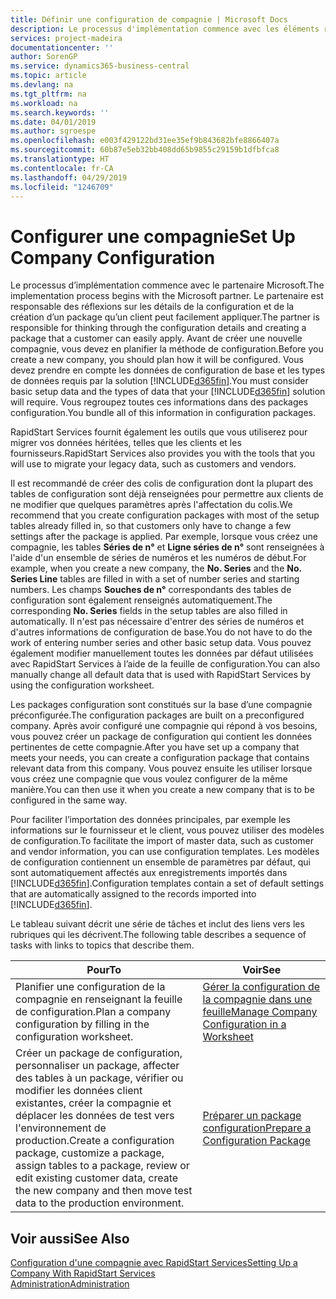 ```yaml
---
title: Définir une configuration de compagnie | Microsoft Docs
description: Le processus d'implémentation commence avec les éléments requis par la solution Business Central. Vous regroupez toutes ces informations dans des colis de configuration.
services: project-madeira
documentationcenter: ''
author: SorenGP
ms.service: dynamics365-business-central
ms.topic: article
ms.devlang: na
ms.tgt_pltfrm: na
ms.workload: na
ms.search.keywords: ''
ms.date: 04/01/2019
ms.author: sgroespe
ms.openlocfilehash: e003f429122bd31ee35ef9b843682bfe8866407a
ms.sourcegitcommit: 60b87e5eb32bb408dd65b9855c29159b1dfbfca8
ms.translationtype: HT
ms.contentlocale: fr-CA
ms.lasthandoff: 04/29/2019
ms.locfileid: "1246709"
---
```

# <a name="set-up-company-configuration"></a><span data-ttu-id="a5ea9-104">Configurer une compagnie</span><span class="sxs-lookup"><span data-stu-id="a5ea9-104">Set Up Company Configuration</span></span>
<span data-ttu-id="a5ea9-105">Le processus d’implémentation commence avec le partenaire Microsoft.</span><span class="sxs-lookup"><span data-stu-id="a5ea9-105">The implementation process begins with the Microsoft partner.</span></span> <span data-ttu-id="a5ea9-106">Le partenaire est responsable des réflexions sur les détails de la configuration et de la création d’un package qu’un client peut facilement appliquer.</span><span class="sxs-lookup"><span data-stu-id="a5ea9-106">The partner is responsible for thinking through the configuration details and creating a package that a customer can easily apply.</span></span> <span data-ttu-id="a5ea9-107">Avant de créer une nouvelle compagnie, vous devez en planifier la méthode de configuration.</span><span class="sxs-lookup"><span data-stu-id="a5ea9-107">Before you create a new company, you should plan how it will be configured.</span></span> <span data-ttu-id="a5ea9-108">Vous devez prendre en compte les données de configuration de base et les types de données requis par la solution [!INCLUDE[d365fin](includes/d365fin_md.md)].</span><span class="sxs-lookup"><span data-stu-id="a5ea9-108">You must consider basic setup data and the types of data that your [!INCLUDE[d365fin](includes/d365fin_md.md)] solution will require.</span></span> <span data-ttu-id="a5ea9-109">Vous regroupez toutes ces informations dans des packages configuration.</span><span class="sxs-lookup"><span data-stu-id="a5ea9-109">You bundle all of this information in configuration packages.</span></span>

<span data-ttu-id="a5ea9-110">RapidStart Services fournit également les outils que vous utiliserez pour migrer vos données héritées, telles que les clients et les fournisseurs.</span><span class="sxs-lookup"><span data-stu-id="a5ea9-110">RapidStart Services also provides you with the tools that you will use to migrate your legacy data, such as customers and vendors.</span></span>  

<span data-ttu-id="a5ea9-111">Il est recommandé de créer des colis de configuration dont la plupart des tables de configuration sont déjà renseignées pour permettre aux clients de ne modifier que quelques paramètres après l'affectation du colis.</span><span class="sxs-lookup"><span data-stu-id="a5ea9-111">We recommend that you create configuration packages with most of the setup tables already filled in, so that customers only have to change a few settings after the package is applied.</span></span> <span data-ttu-id="a5ea9-112">Par exemple, lorsque vous créez une compagnie, les tables **Séries de n°** et **Ligne séries de n°** sont renseignées à l'aide d'un ensemble de séries de numéros et les numéros de début.</span><span class="sxs-lookup"><span data-stu-id="a5ea9-112">For example, when you create a new company, the **No. Series** and the **No. Series Line** tables are filled in with a set of number series and starting numbers.</span></span> <span data-ttu-id="a5ea9-113">Les champs **Souches de n°** correspondants des tables de configuration sont également renseignés automatiquement.</span><span class="sxs-lookup"><span data-stu-id="a5ea9-113">The corresponding **No. Series** fields in the setup tables are also filled in automatically.</span></span> <span data-ttu-id="a5ea9-114">Il n'est pas nécessaire d'entrer des séries de numéros et d'autres informations de configuration de base.</span><span class="sxs-lookup"><span data-stu-id="a5ea9-114">You do not have to do the work of entering number series and other basic setup data.</span></span> <span data-ttu-id="a5ea9-115">Vous pouvez également modifier manuellement toutes les données par défaut utilisées avec RapidStart Services à l’aide de la feuille de configuration.</span><span class="sxs-lookup"><span data-stu-id="a5ea9-115">You can also manually change all default data that is used with RapidStart Services by using the configuration worksheet.</span></span>  

<span data-ttu-id="a5ea9-116">Les packages configuration sont constitués sur la base d’une compagnie préconfigurée.</span><span class="sxs-lookup"><span data-stu-id="a5ea9-116">The configuration packages are built on a preconfigured company.</span></span> <span data-ttu-id="a5ea9-117">Après avoir configuré une compagnie qui répond à vos besoins, vous pouvez créer un package de configuration qui contient les données pertinentes de cette compagnie.</span><span class="sxs-lookup"><span data-stu-id="a5ea9-117">After you have set up a company that meets your needs, you can create a configuration package that contains relevant data from this company.</span></span> <span data-ttu-id="a5ea9-118">Vous pouvez ensuite les utiliser lorsque vous créez une compagnie que vous voulez configurer de la même manière.</span><span class="sxs-lookup"><span data-stu-id="a5ea9-118">You can then use it when you create a new company that is to be configured in the same way.</span></span>  

<span data-ttu-id="a5ea9-119">Pour faciliter l’importation des données principales, par exemple les informations sur le fournisseur et le client, vous pouvez utiliser des modèles de configuration.</span><span class="sxs-lookup"><span data-stu-id="a5ea9-119">To facilitate the import of master data, such as customer and vendor information, you can use configuration templates.</span></span> <span data-ttu-id="a5ea9-120">Les modèles de configuration contiennent un ensemble de paramètres par défaut, qui sont automatiquement affectés aux enregistrements importés dans [!INCLUDE[d365fin](includes/d365fin_md.md)].</span><span class="sxs-lookup"><span data-stu-id="a5ea9-120">Configuration templates contain a set of default settings that are automatically assigned to the records imported into [!INCLUDE[d365fin](includes/d365fin_md.md)].</span></span>

<span data-ttu-id="a5ea9-121">Le tableau suivant décrit une série de tâches et inclut des liens vers les rubriques qui les décrivent.</span><span class="sxs-lookup"><span data-stu-id="a5ea9-121">The following table describes a sequence of tasks with links to topics that describe them.</span></span>

|<span data-ttu-id="a5ea9-122">**Pour**</span><span class="sxs-lookup"><span data-stu-id="a5ea9-122">**To**</span></span>|<span data-ttu-id="a5ea9-123">**Voir**</span><span class="sxs-lookup"><span data-stu-id="a5ea9-123">**See**</span></span>|  
|------------|-------------|  
|<span data-ttu-id="a5ea9-124">Planifier une configuration de la compagnie en renseignant la feuille de configuration.</span><span class="sxs-lookup"><span data-stu-id="a5ea9-124">Plan a company configuration by filling in the configuration worksheet.</span></span>|[<span data-ttu-id="a5ea9-125">Gérer la configuration de la compagnie dans une feuille</span><span class="sxs-lookup"><span data-stu-id="a5ea9-125">Manage Company Configuration in a Worksheet</span></span>](admin-how-to-manage-company-configuration-in-a-worksheet.md)|  
|<span data-ttu-id="a5ea9-126">Créer un package de configuration, personnaliser un package, affecter des tables à un package, vérifier ou modifier les données client existantes, créer la compagnie et déplacer les données de test vers l'environnement de production.</span><span class="sxs-lookup"><span data-stu-id="a5ea9-126">Create a configuration package, customize a package, assign tables to a package, review or edit existing customer data, create the new company and then move test data to the production environment.</span></span>|[<span data-ttu-id="a5ea9-127">Préparer un package configuration</span><span class="sxs-lookup"><span data-stu-id="a5ea9-127">Prepare a Configuration Package</span></span>](admin-how-to-prepare-a-configuration-package.md)| 

## <a name="see-also"></a><span data-ttu-id="a5ea9-128">Voir aussi</span><span class="sxs-lookup"><span data-stu-id="a5ea9-128">See Also</span></span>  
[<span data-ttu-id="a5ea9-129">Configuration d'une compagnie avec RapidStart Services</span><span class="sxs-lookup"><span data-stu-id="a5ea9-129">Setting Up a Company With RapidStart Services</span></span>](admin-set-up-a-company-with-rapidstart.md)  
[<span data-ttu-id="a5ea9-130">Administration</span><span class="sxs-lookup"><span data-stu-id="a5ea9-130">Administration</span></span>](admin-setup-and-administration.md)
